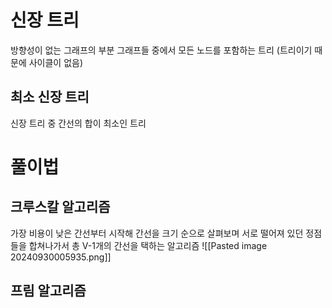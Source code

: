 # 신장 트리
방향성이 없는 그래프의 부분 그래프들 중에서 모든 노드를 포함하는 트리 (트리이기 때문에 사이클이 없음)
## 최소 신장 트리
신장 트리 중 간선의 합이 최소인 트리

# 풀이법
## 크루스칼 알고리즘
가장 비용이 낮은 간선부터 시작해 간선을 크기 순으로 살펴보며 서로 떨어져 있던 정점들을 합쳐나가서 총 V-1개의 간선을 택하는 알고리즘
![[Pasted image 20240930005935.png]]

## 프림 알고리즘